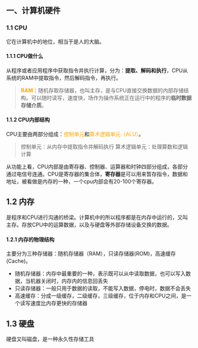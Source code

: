 ## 一、计算机硬件
### 1.1 CPU
它在计算机中的地位，相当于是人的大脑。
#### 1.1.1 CPU做什么
从程序或者应用程序中获取指令并执行计算，分为：**提取、解码和执行**，CPU从系统的RAM中提取指令，然后解码指令，再执行。
> **<font color='orange'>RAM</font>**：随机存取存储器，也叫主存，是与CPU直接交换数据的内部存储结构。可以随时读写，速度快，场作为操作系统正在运行中的程序的**临时数据存储介质**。
#### 1.1.2 CPU内部结构
CPU主要由两部分组成：<font color='orange'>控制单元</font>和<font color='orange'>算术逻辑单元（ALU）</font>。
>控制单元：从内存中提取指令并解码执行
>算术逻辑单元：处理算数和逻辑计算
>
从功能上看，CPU内部是由寄存器、控制器、运算器和时钟四部分组成，各部分通过电信号连通。CPU是寄存器的集合体，**寄存器**是可以用来暂存指令，数据和地址，被看做是内存的一种，一个cpu内部会有20-100个寄存器。
## 1.2 内存
是程序和CPU进行沟通的桥梁。计算机中的所以程序都是在内存中运行的，又叫主存。存放CPU中的运算数据，以及与硬盘等外部存储设备交换的数据。
#### 1.2.1 内存的物理结构
主要分为三种存储器：随机存储器（RAM），只读存储器(ROM)，高速缓存(Cache)。
- 随机存储器：内存中最重要的一种，表示既可以从中读取数据，也可以写入数据，当机器关闭时，内存内的信息回丢失
- 只读存储器：一般只用于数据的读取，不能写入数据，停电时，数据不会丢失
- 高速缓存：分成一级缓存，二级缓存，三级缓存，位于内存和CPU之间，是一个读写速度比内存更快的存储器
## 1.3 硬盘
硬盘又叫磁盘，是一种永久性存储工具